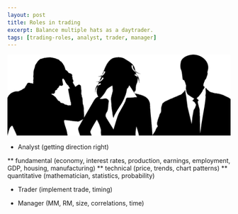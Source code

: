 ```yaml
---
layout: post
title: Roles in trading
excerpt: Balance multiple hats as a daytrader.
tags: [trading-roles, analyst, trader, manager]
---
```


<img src="/img/analyst-trader-manager.png" alt="Analyst, Trader, Manager" class="ali-right" />

* Analyst (getting direction right)

** fundamental (economy, interest rates, production, earnings, employment, GDP, housing, manufacturing)
** technical (price, trends, chart patterns)
** quantitative (mathematician, statistics, probability)


* Trader (implement trade, timing)


* Manager (MM, RM, size, correlations, time)
